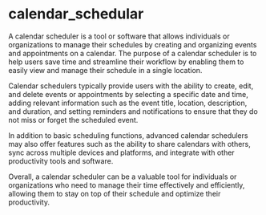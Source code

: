 # calendar_schedular
A calendar scheduler is a tool or software that allows individuals or organizations to manage their schedules by creating and organizing events and appointments on a calendar. The purpose of a calendar scheduler is to help users save time and streamline their workflow by enabling them to easily view and manage their schedule in a single location.

Calendar schedulers typically provide users with the ability to create, edit, and delete events or appointments by selecting a specific date and time, adding relevant information such as the event title, location, description, and duration, and setting reminders and notifications to ensure that they do not miss or forget the scheduled event.

In addition to basic scheduling functions, advanced calendar schedulers may also offer features such as the ability to share calendars with others, sync across multiple devices and platforms, and integrate with other productivity tools and software.

Overall, a calendar scheduler can be a valuable tool for individuals or organizations who need to manage their time effectively and efficiently, allowing them to stay on top of their schedule and optimize their productivity.
